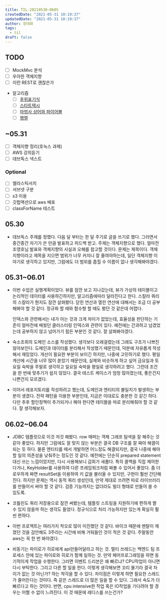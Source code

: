 ```yaml
---
title: TIL-20210530~0605
createdDate: "2021-05-31 10:19:37"
updatedDate: "2021-05-31 10:19:37"
author: 정대화
tags:
  - til
draft: false
---
```


## TODO

- [ ] MockMvc 분석
- [ ] 우아한 객체지향
- [ ] 이런 REST로 괜찮은가
- 알고리즘
  - [ ] [후위표기식](https://www.acmicpc.net/problem/1918)
  - [ ] [스타트택시](https://www.acmicpc.net/problem/19238)
  - [ ] [마법사 상어와 파이어볼](https://www.acmicpc.net/problem/20056)
  - [ ] [행렬](https://www.acmicpc.net/problem/1080)

## ~05.31

- [ ] 객체지향 정리(호눅스 과제)
- [ ] AWS 강의듣기
- [ ] 데브독스 넥스트

### Optional

- [ ] 엘라스틱서치
- [ ] 서브넷 구분
- [ ] s3 이용
- [ ] 깃헙액션으로 aws 배포
- [ ] classForName 테스트

## 05.30

- 데브독스 주제를 정했다. 다음 달 부터는 한 달 주기로 글을 쓰기로 했다. 그러면서 중간중간 자기가 쓴 만큼 발표하고 피드백 받고. 주제는 객체지향으로 했다. 얼마전 조영호님 발표와 객체지향의 사실과 오해를 참고할 것이다. 문제는 제목이다. 객체지향이라고 제목을 지으면 범위가 너무 커지니 잘 줄여야하는데, 일단 객체지향 이야기로 생각하고 있지만, 그럼에도 더 범위를 좁힐 수 이름이 없나 생각해봐야겠다.

## 05.31~06.01

- 이번 수업은 실행계획이었다. 뷰를 잠깐 보고 지나갔는데, 뷰가 가상의 테이블이고 논리적인 데이터를 사용하긴하지만, 알고리즘에따라 달라진다고 한다. 스칼라 쿼리의 스칼라가 뭔지도 잠깐 살펴봤다. 닫힌 연산과 열린 연산에 대해서는 조금 더 공부해봐야 할 것 같다. 정규화 할 때와 함수형 할 때도 봤던 것 같은데 어렵다.

  인덱스와 관련해서는 내가 아는 것과 크게 차이가 없었는데, 효율성을 판단하는 기준이 얼마전에 배웠던 클러스터링 인덱스와 관련이 있다. 예전에는 간과하고 넘겼었는데 공부하지 않고 넘어가기 힘든 부분인 것 같다. 잘 살펴봐야겠다.

- 숙소조회의 도메인 소스를 작성했다. 생각보다 오래걸렸는데 그래도 구조가 나쁘진 않아보인다. 도메인과 데이터를 분리해서 작성했기 때문인데, 덕분에 자유롭게 작성해서 재밌었다. 개선이 필요한 부분이 보이긴 하지만, 나중에 고민하기로 했다. 평일 계산에 시간을 너무 많이 쏟았기 때문인데, 실제와 비슷하게 하고 싶어 금요일과 토요일 숙박을 주말로 생각하고 일요일 숙박을 평일로 생각하려고 했다. 그런데 조건을 한 번에 맞추기가 쉽지 않았다. 결국 테스트 케이스가 엄청 많아졌는데, 좋은건지 나쁜건지 모르겠다.

- 이어서 레포지토리를 작성하려고 했는데, 도메인과 엔티티의 불일치가 발생하는 부분이 생겼다. 전략 패턴을 이용한 부분인데, 지금은 이대로도 충분한 것 같긴 하다. 다만 추후 할인정책이 추가되거나 해야 한다면 테이블을 따로 분리해줘야 할 것 같다. 잘 생각해보자.

## 06.02~06.04

- JDBC 템플릿으로 이것 저것 해봤다. row 매퍼는 객체 그래프 탐색을 잘 해주는 것 같아 좋았다. 하지만 그럼에도 잘 맞지 않는 부분은 결국 DB 구조를 잘 짜야 해결이 되는 듯 하다. 물론 엔티티를 떼서 개발하면 어느정도 해결되지만, 결국 나중에 해야 할 일의 의존성을 낮춰주는 정도인 것 같다. 예전에는 단순히 prepared statement 대신 쓰는 느낌이었지만, 다시 사용해보니 감회가 새롭다. 특히 콜백을 직접 제어한다거나, KeyHolder를 사용하여 다른 프레임워크처럼 짜볼 수 있어서 좋았다. 좀 더 로우하게 짜면 resultSet을 이용하여 키 값을 불러올 수 있지만, 구현이 훨씬 간단해진다. 하지만 문제는 역시 동적 쿼리 생성인데, 만약 제대로 쓰려면 따로 라이브러리를 만들어서 써야 할 것 같다. 검증 기능까지는 없더라도 빌더 형태로 만들어 쓸 수 있도록.

- 코틀린도 쿼리 저장용으로 잠깐 써봤는데, 템플릿 스트링을 지원하기에 편하게 짤 수 있지 않을까 하는 생각도 들었다. 정규식으로 처리 가능하지만 있는게 확실히 훨씬 편하다.

- 이번 프로젝트는 여러가지 착오로 많이 미진했던 것 같다. 바이크 때문에 멘탈이 깨졌던 것을 감안해도 3주라는 시간에 비해 거둬들인 것이 적은 것 같다. 주말동안 aws는 꼭 한 번 봐야겠다.

- 비동기는 파이로가 히로에게 api만들어달라고 하는 것. 멀티 쓰레드는 백엔드 팀 프로세스 안에 있는 파이로와 히로가 함께 일하는 것. 만약 페어프로그래밍을 하면 동기적이게 작업을 수행한다. 그러면 이벤트 드리븐은 왜 빠르냐? CPU작업이 아니면 다시 부탁한다. 그리고 다른 할 일을 한다. 이렇게 생각해보면 꼬리 물기라 결국 차이가 없는 것 아닌가? 하는 착각을 할 수 있다. 차이점은 이렇게 하면 필요한 스레드가 줄어든다는 것이다. 즉 같은 스레드로 더 많은 일을 할 수 있다. 그래서 속도가 더 빠르다고 하는 것이다. 반면, cpu intensive한 작업 혹은 IO작업을 기다려야 할 경우는 어쩔 수 없이 느려진다. 이 것 때문에 레디스를 쓰는건가?
